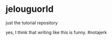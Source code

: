 # jelouguorld
just the tutorial repository

yes, I think that writing like this is funny. #notajerk
